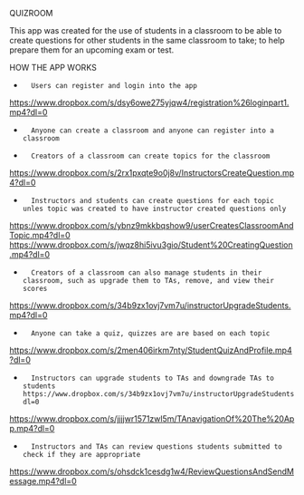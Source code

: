 QUIZROOM

This app was created for the use of students in a classroom to be able to create questions for other students in the same classroom to take; to help
prepare them for an upcoming exam or test.

HOW THE APP WORKS

-       Users can register and login into the app
https://www.dropbox.com/s/dsy6owe275yjqw4/registration%26loginpart1.mp4?dl=0
-       Anyone can create a classroom and anyone can register into a classroom
-       Creators of a classroom can create topics for the classroom
https://www.dropbox.com/s/2rx1pxqte9o0j8v/InstructorsCreateQuestion.mp4?dl=0
-       Instructors and students can create questions for each topic unles topic was created to have instructor created questions only
https://www.dropbox.com/s/ybnz9mkkbqshow9/userCreatesClassroomAndTopic.mp4?dl=0
https://www.dropbox.com/s/jwqz8hi5ivu3gio/Student%20CreatingQuestion.mp4?dl=0
-       Creators of a classroom can also manage students in their classroom, such as upgrade them to TAs, remove, and view their scores
https://www.dropbox.com/s/34b9zx1ovj7vm7u/instructorUpgradeStudents.mp4?dl=0
-       Anyone can take a quiz, quizzes are are based on each topic 
https://www.dropbox.com/s/2men406irkm7nty/StudentQuizAndProfile.mp4?dl=0
-       Instructors can upgrade students to TAs and downgrade TAs to students https://www.dropbox.com/s/34b9zx1ovj7vm7u/instructorUpgradeStudents.mp4?dl=0
https://www.dropbox.com/s/jjjjwr1571zwl5m/TAnavigationOf%20The%20App.mp4?dl=0
-       Instructors and TAs can review questions students submitted to check if they are appropriate
https://www.dropbox.com/s/ohsdck1cesdg1w4/ReviewQuestionsAndSendMessage.mp4?dl=0



